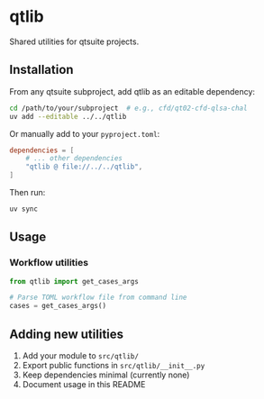 # qtlib

Shared utilities for qtsuite projects.

## Installation

From any qtsuite subproject, add qtlib as an editable dependency:

```bash
cd /path/to/your/subproject  # e.g., cfd/qt02-cfd-qlsa-chal
uv add --editable ../../qtlib
```

Or manually add to your `pyproject.toml`:

```toml
dependencies = [
    # ... other dependencies
    "qtlib @ file://../../qtlib",
]
```

Then run:
```bash
uv sync
```

## Usage

### Workflow utilities

```python
from qtlib import get_cases_args

# Parse TOML workflow file from command line
cases = get_cases_args()
```

## Adding new utilities

1. Add your module to `src/qtlib/`
2. Export public functions in `src/qtlib/__init__.py`
3. Keep dependencies minimal (currently none)
4. Document usage in this README
